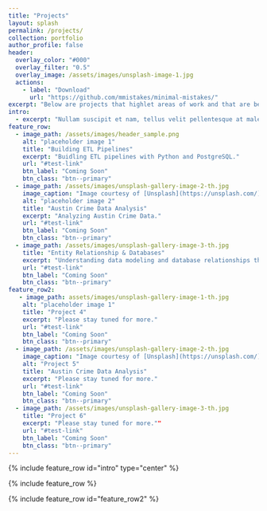 ```yaml
---
title: "Projects"
layout: splash
permalink: /projects/
collection: portfolio
author_profile: false 
header:
  overlay_color: "#000"
  overlay_filter: "0.5"
  overlay_image: /assets/images/unsplash-image-1.jpg
  actions:
    - label: "Download"
      url: "https://github.com/mmistakes/minimal-mistakes/"
excerpt: "Below are projects that highlet areas of work and that are benchmarks of my data analytics journey"
intro: 
  - excerpt: "Nullam suscipit et nam, tellus velit pellentesque at malesuada, enim eaque. Quis nulla, netus tempor in diam gravida tincidunt, *proin faucibus* voluptate felis id sollicitudin."
feature_row:
  - image_path: /assets/images/header_sample.png
    alt: "placeholder image 1"
    title: "Building ETL Pipelines"
    excerpt: "Buidling ETL pipelines with Python and PostgreSQL."
    url: "#test-link"
    btn_label: "Coming Soon"
    btn_class: "btn--primary" 
  - image_path: /assets/images/unsplash-gallery-image-2-th.jpg
    image_caption: "Image courtesy of [Unsplash](https://unsplash.com/)"
    alt: "placeholder image 2"
    title: "Austin Crime Data Analysis"
    excerpt: "Analyzing Austin Crime Data."
    url: "#test-link"
    btn_label: "Coming Soon"
    btn_class: "btn--primary"  
  - image_path: /assets/images/unsplash-gallery-image-3-th.jpg
    title: "Entity Relationship & Databases"
    excerpt: "Understanding data modeling and database relationships through ERD's and schemas."
    url: "#test-link"
    btn_label: "Coming Soon"
    btn_class: "btn--primary" 
feature_row2:
   - image_path: assets/images/unsplash-gallery-image-1-th.jpg
    alt: "placeholder image 1"
    title: "Project 4"
    excerpt: "Please stay tuned for more."
    url: "#test-link"
    btn_label: "Coming Soon"
    btn_class: "btn--primary" 
  - image_path: /assets/images/unsplash-gallery-image-2-th.jpg
    image_caption: "Image courtesy of [Unsplash](https://unsplash.com/)"
    alt: "Project 5"
    title: "Austin Crime Data Analysis"
    excerpt: "Please stay tuned for more."
    url: "#test-link"
    btn_label: "Coming Soon"
    btn_class: "btn--primary" 
  - image_path: /assets/images/unsplash-gallery-image-3-th.jpg
    title: "Project 6"
    excerpt: "Please stay tuned for more.""
    url: "#test-link"
    btn_label: "Coming Soon"
    btn_class: "btn--primary"
---
```


{% include feature_row id="intro" type="center" %}

{% include feature_row %}

{% include feature_row id="feature_row2" %}
